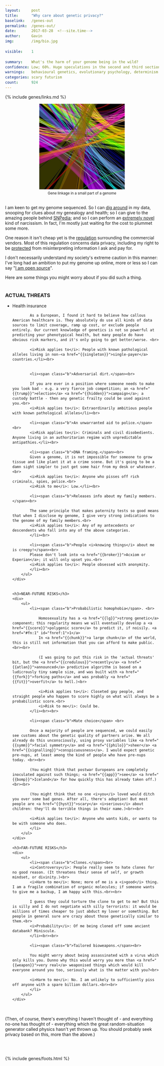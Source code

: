 ```yaml
---
layout:     post
title:      "Why care about genetic privacy?"
baselink:   /genes-out
permalink:  /genes-out/
date:       2017-03-28  <!--site.time-->
author:     Gavin   
img:		/img/bio.jpg

visible:    1

summary:    What's the harm of your genome being in the wild?
confidence:	Low; 60%. Huge speculations in the second and third sections.
warnings:   behavioural genetics, evolutionary psychology, determinism
categories: scary futurism
count: 		924
---
```

{%	include genes/links.md	%} 

<div align="center"><img src="/img/bio.jpg" /><br>
<small>Gene linkage in a small part of a genome</small></div><br>


I am keen to get my genome sequenced. So I can [dig around][open] in my data, snooping for clues about my genealogy and health; so I can give to the amazing people behind [SNPedia][snp]; and so I can perform an [extremely novel][diy] kind of narcissism. In fact, I'm mostly just waiting for the cost to plummet some more.

One reason it isn't cheap yet is the [regulation][regs] surrounding the commercial vendors. Most of this regulation concerns data privacy, including my right to be [protected][alex] from misinterpreting information I ask and pay for. 

I don't necessarily understand my society's extreme caution in this manner: I've long had an ambition to put my genome up online, more or less so I can say "[I am open source][ftp]". 

Here are some things you might worry about if you did such a thing.<br><br>


<div class="accordion">
	<h3>ACTUAL THREATS</h3>
	<div>
		<ul>
			<li><span class="b">Health insurance</span> <br>

			As a European, I found it hard to believe how callous American healthcare is. They absolutely do use all kinds of data sources to limit coverage, ramp up cost, or exclude people entirely. Our current knowledge of genetics is not so powerful at predicting your phenotypical health, but many people do have obvious risk markers, and it's only going to get better/worse. <br>

			<i>Risk applies to</i>: People with known pathological alleles living in non-<a href="{{singleton}}">single-payer</a> countries.</li><br>


			<li><span class="b">Adversarial dirt.</span><br> 

			If you are ever in a position where someone needs to make you look bad - e.g. a very fierce job competition; an <a href="{{trump}}">election</a> <a href="{{hidden}}">campaign</a>; a custody battle - then any genetic frailty could be used against you.<br>
			<i>Risk applies to</i>: Extraordinarily ambitious people with known pathological alleles</li><br>

			<li><span class="b">An unwarranted aid to police.</span><br>
			<i>Risk applies to</i>: Criminals and civil disobedients. Anyone living in an authoritarian regime with unpredictable antipathies.</li><br>

			<li><span class="b">DNA framing.</span><br>
			Given a genome, it is not impossible for someone to grow tissue and like plant it at a crime scene. But it's going to be a damn sight simpler to just get some hair from my desk or whatever.<br>
			<i>Risk applies to</i>: Anyone who pisses off rich criminals, spies, police.<br>
			<i>Risk to me</i>: Low.</li><br>

			<li><span class="b">Releases info about my family members.</span><br>

			The same principle that makes paternity tests so good means that when I disclose my genome, I give very strong indications to the genome of my family members.<br>
			<i>Risk applies to</i>: Any of my antecedents or descendents who fall into any of the above categories.
			</li><br>
			
			<li><span class="b">People <i>knowing things</i> about me is creepy!</span><br>
			Please don't look into <a href="{{broker}}">Acxiom or Experian</a>; it will only upset you.<br>
			<i>Risk applies to</i>: People obsessed with anonymity.
			</li><br>
		</ul>
	</div>


	<h3>NEAR-FUTURE RISKS</h3>
	<div>
		<ul>
			<li><span class="b">Probabilistic homophobia</span>. <br> 
			
				Homosexuality has a <a href="{{lg}}">strong genetic</a> component; this regularity means we will eventually develop a <a href="{{score}}">polygenic score</a> to predict it, if noisily. <a href="#fn:1" id="fnref:1">1</a>
				In <a href="{{chunk}}">a large chunk</a> of the world, this is still not information that you can afford to make public. <br><br>

				(I was going to put this risk in the 'actual threats' bit, but the <a href="{{credulous}}">recently</a> <a href="{{atlan}}">announced</a> predictive algorithm is based on a ludicrously tiny sample size, and was built with <a href="{{fork}}">forking paths</a> and was probably <a href="{{fit}}">overfit</a> to hell.)<br>

				<i>Risk applies to</i>: Closeted gay people, and straight people who happen to score highly on what will always be a probabilistic score.<br>
				<i>Risk to me</i>: Could be.
			</li><br><br>

			<li><span class="b">Mate choice</span> <br>

			Once a majority of people are sequenced, we could easily see customs about the genetic quality of partners arise. We all already do this unconsciously, using proxy variables like <a href="{{symm}}">facial symmetry</a> and <a href="{{philo}}">sheer</a> <a href="{{signalling}}">conspicuousness</a>. I would expect genetic pre-nups, at least among the kind of people who have pre-nups today. <br><br>

			(You might think that postwar Europeans are completely inoculated against such things; <a href="{{app}}">see</a> <a href="{{bomp}}">Iceland</a> for how quickly this has already taken off.)<br><br>

			(You might think that no one <i>you</i> loved would ditch you over some bad genes. After all, there's adoption! But most people are <a href="{{hyst}}">scary</a> <i>serious</i> about children: they'll do terrible things in their name.)<br><br>

			<i>Risk applies to</i>: Anyone who wants kids, or wants to be with someone who does. 
			</li>
		</ul>
	</div>

	<h3>FAR-FUTURE RISKS</h3>
	<div>
		<ul>
			<li><span class="b">Clones.</span><br>
			<i>Controversy</i>: People really seem to hate clones for no good reason. (It threatens their sense of self, or growth mindset, or divinity.)<br>
			<i>Harm to me</i>: None; more of me is a <i>good</i> thing. I am a fragile combination of organic molecules; if someone wants to give me a backup, I am happy with this.<br><br> 

			I guess they could torture the clone to get to me? But this is silly and I do not negotiate with silly terrorists: it would be millions of times cheaper to just abduct my lover or something. But people in general sure are crazy about those genetically similar to them.<br> 
			<i>Probability</i>: Of me being cloned off some ancient databank? Miniscule.
			</li><br><br>

			<li><span class="b">Tailored bioweapons.</span><br>

			You might worry about being assassinated with a virus which only kills you. Dunno why this would worry you more than <a href="{{weapon}}">very real</a> weaponised things which would kill everyone around you too, seriously what is the matter with you?<br>

			<i>Harm to me</i>: No. I am unlikely to sufficiently piss off anyone with a spare billion dollars.<br><br> 
			</li>
		</ul>
	</div>
</div>

<br><br>
(Then, of course, there's everything I haven't thought of - and everything no-one has thought of - everything which the great random-situation generator called physics hasn't yet thrown up. You should probably seek privacy based on this, more than the above.)

<br><br>

[ftp]:		ftp://ftp.ncbi.nih.gov/genomes/H_sapiens
[snp]: 		http://www.snpedia.com/index.php/SNPedia:FAQ
[diy]:		https://en.wikipedia.org/wiki/Do-it-yourself_biology
[open]:			https://www.open-bio.org/wiki/Main_Page
[regs]:			https://en.wikipedia.org/wiki/23andMe#FDA
[alex]:		http://slatestarcodex.com/2013/11/26/a-letter-i-will-probably-send-to-the-fda/
[weapon]:	https://en.wikipedia.org/wiki/List_of_U.S._biological_weapons_topics#Weaponized_biological_agents


{%  include genes/foots.html %}